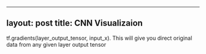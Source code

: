 
---
layout: post
title: CNN Visualizaion
---

tf.gradients(layer_output_tensor, input_x). This will give you direct original data from any given layer output tensor
